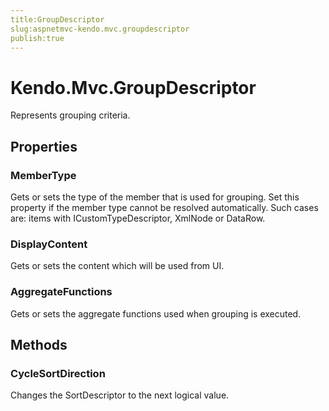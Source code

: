 ```yaml
---
title:GroupDescriptor
slug:aspnetmvc-kendo.mvc.groupdescriptor
publish:true
---
```


# Kendo.Mvc.GroupDescriptor
Represents grouping criteria.


## Properties
### MemberType
Gets or sets the type of the member that is used for grouping.
            Set this property if the member type cannot be resolved automatically.
            Such cases are: items with ICustomTypeDescriptor, XmlNode or DataRow.
### DisplayContent
Gets or sets the content which will be used from UI.
### AggregateFunctions
Gets or sets the aggregate functions used when grouping is executed.



## Methods

### CycleSortDirection
Changes the SortDescriptor to the next logical value.






 
